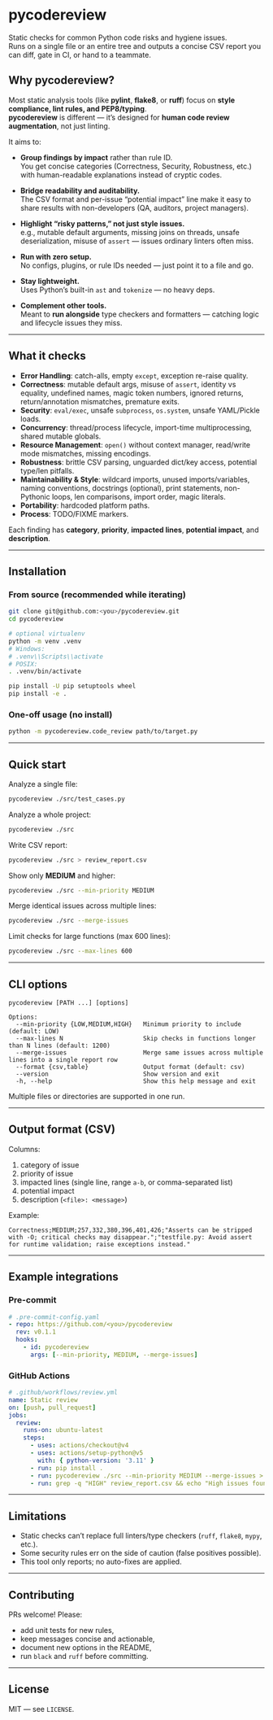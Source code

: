 # pycodereview

Static checks for common Python code risks and hygiene issues.  
Runs on a single file or an entire tree and outputs a concise CSV report you can diff, gate in CI, or hand to a teammate.

## Why pycodereview?

Most static analysis tools (like **pylint**, **flake8**, or **ruff**) focus on **style compliance, lint rules, and PEP8/typing**.  
**pycodereview** is different — it’s designed for **human code review augmentation**, not just linting.

It aims to:

- **Group findings by impact** rather than rule ID.  
  You get concise categories (Correctness, Security, Robustness, etc.) with human-readable explanations instead of cryptic codes.

- **Bridge readability and auditability.**  
  The CSV format and per-issue “potential impact” line make it easy to share results with non-developers (QA, auditors, project managers).

- **Highlight “risky patterns,” not just style issues.**  
  e.g., mutable default arguments, missing joins on threads, unsafe deserialization, misuse of `assert` — issues ordinary linters often miss.

- **Run with zero setup.**  
  No configs, plugins, or rule IDs needed — just point it to a file and go.

- **Stay lightweight.**  
  Uses Python’s built-in `ast` and `tokenize` — no heavy deps.

- **Complement other tools.**  
  Meant to **run alongside** type checkers and formatters — catching logic and lifecycle issues they miss.

---

## What it checks

- **Error Handling**: catch-alls, empty `except`, exception re-raise quality.
- **Correctness**: mutable default args, misuse of `assert`, identity vs equality, undefined names, magic token numbers, ignored returns, return/annotation mismatches, premature exits.
- **Security**: `eval/exec`, unsafe `subprocess`, `os.system`, unsafe YAML/Pickle loads.
- **Concurrency**: thread/process lifecycle, import-time multiprocessing, shared mutable globals.
- **Resource Management**: `open()` without context manager, read/write mode mismatches, missing encodings.
- **Robustness**: brittle CSV parsing, unguarded dict/key access, potential type/len pitfalls.
- **Maintainability & Style**: wildcard imports, unused imports/variables, naming conventions, docstrings (optional), print statements, non-Pythonic loops, len comparisons, import order, magic literals.
- **Portability**: hardcoded platform paths.
- **Process**: TODO/FIXME markers.

Each finding has **category**, **priority**, **impacted lines**, **potential impact**, and **description**.

---

## Installation

### From source (recommended while iterating)
```bash
git clone git@github.com:<you>/pycodereview.git
cd pycodereview

# optional virtualenv
python -m venv .venv
# Windows:
# .venv\\Scripts\\activate
# POSIX:
. .venv/bin/activate

pip install -U pip setuptools wheel
pip install -e .
```

### One-off usage (no install)
```bash
python -m pycodereview.code_review path/to/target.py
```

---

## Quick start

Analyze a single file:
```bash
pycodereview ./src/test_cases.py
```

Analyze a whole project:
```bash
pycodereview ./src
```

Write CSV report:
```bash
pycodereview ./src > review_report.csv
```

Show only **MEDIUM** and higher:
```bash
pycodereview ./src --min-priority MEDIUM
```

Merge identical issues across multiple lines:
```bash
pycodereview ./src --merge-issues
```

Limit checks for large functions (max 600 lines):
```bash
pycodereview ./src --max-lines 600
```

---

## CLI options

```text
pycodereview [PATH ...] [options]

Options:
  --min-priority {LOW,MEDIUM,HIGH}   Minimum priority to include (default: LOW)
  --max-lines N                      Skip checks in functions longer than N lines (default: 1200)
  --merge-issues                     Merge same issues across multiple lines into a single report row
  --format {csv,table}               Output format (default: csv)
  --version                          Show version and exit
  -h, --help                         Show this help message and exit
```

Multiple files or directories are supported in one run.

---

## Output format (CSV)

Columns:

1. category of issue  
2. priority of issue  
3. impacted lines (single line, range `a-b`, or comma-separated list)  
4. potential impact  
5. description (`<file>: <message>`)

Example:
```text
Correctness;MEDIUM;257,332,380,396,401,426;"Asserts can be stripped with -O; critical checks may disappear.";"testfile.py: Avoid assert for runtime validation; raise exceptions instead."
```

---

## Example integrations

### Pre-commit
```yaml
# .pre-commit-config.yaml
- repo: https://github.com/<you>/pycodereview
  rev: v0.1.1
  hooks:
    - id: pycodereview
      args: [--min-priority, MEDIUM, --merge-issues]
```

### GitHub Actions
```yaml
# .github/workflows/review.yml
name: Static review
on: [push, pull_request]
jobs:
  review:
    runs-on: ubuntu-latest
    steps:
      - uses: actions/checkout@v4
      - uses: actions/setup-python@v5
        with: { python-version: '3.11' }
      - run: pip install .
      - run: pycodereview ./src --min-priority MEDIUM --merge-issues > review_report.csv
      - run: grep -q "HIGH" review_report.csv && echo "High issues found" && exit 1 || echo "OK"
```

---

## Limitations

- Static checks can’t replace full linters/type checkers (`ruff`, `flake8`, `mypy`, etc.).
- Some security rules err on the side of caution (false positives possible).
- This tool only reports; no auto-fixes are applied.

---

## Contributing

PRs welcome! Please:
- add unit tests for new rules,
- keep messages concise and actionable,
- document new options in the README,
- run `black` and `ruff` before committing.

---

## License

MIT — see `LICENSE`.
